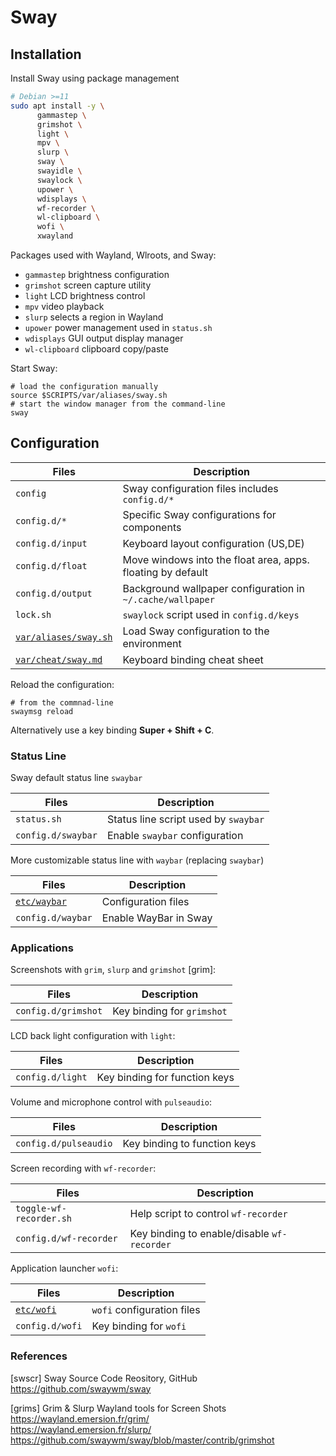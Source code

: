 # Sway

## Installation

Install Sway using package management

```bash
# Debian >=11
sudo apt install -y \
      gammastep \
      grimshot \
      light \
      mpv \
      slurp \
      sway \
      swayidle \
      swaylock \
      upower \
      wdisplays \
      wf-recorder \
      wl-clipboard \
      wofi \
      xwayland
```

Packages used with Wayland, Wlroots, and Sway:

* `gammastep` brightness configuration
* `grimshot` screen capture utility
* `light` LCD brightness control
* `mpv` video playback
* `slurp` selects a region in Wayland
* `upower` power management used in `status.sh`
* `wdisplays` GUI output display manager
* `wl-clipboard` clipboard copy/paste

Start Sway:

```shell
# load the configuration manually
source $SCRIPTS/var/aliases/sway.sh
# start the window manager from the command-line
sway
```

## Configuration


Files                        | Description
-----------------------------|---------------------------------------
`config`                     | Sway configuration files includes `config.d/*`
`config.d/*`                 | Specific Sway configurations for components
`config.d/input`             | Keyboard layout configuration (US,DE)
`config.d/float`             | Move windows into the float area, apps. floating by default
`config.d/output`            | Background wallpaper configuration in `~/.cache/wallpaper`
`lock.sh`                    | `swaylock` script used in `config.d/keys`
[`var/aliases/sway.sh`][01]  | Load Sway configuration to the environment
[`var/cheat/sway.md`][04]    | Keyboard binding cheat sheet

Reload the configuration:

```shell
# from the commnad-line
swaymsg reload
```

Alternatively use a key binding **Super + Shift + C**.

### Status Line

Sway default status line `swaybar`

Files                        | Description
-----------------------------|---------------------------------------
`status.sh`                  | Status line script used by `swaybar`
`config.d/swaybar`           | Enable `swaybar` configuration

More customizable status line with `waybar` (replacing `swaybar`) 

Files                        | Description
-----------------------------|---------------------------------------
[`etc/waybar`][02]           | Configuration files
`config.d/waybar`            | Enable WayBar in Sway

### Applications

Screenshots with `grim`, `slurp` and `grimshot` [grim]:

Files                        | Description
-----------------------------|---------------------------------------
`config.d/grimshot`          | Key binding for `grimshot`

LCD back light configuration with `light`:


Files                        | Description
-----------------------------|---------------------------------------
`config.d/light`             | Key binding for function keys

Volume and microphone control with `pulseaudio`:

Files                        | Description
-----------------------------|---------------------------------------
`config.d/pulseaudio`        | Key binding to function keys

Screen recording with `wf-recorder`:

Files                        | Description
-----------------------------|---------------------------------------
`toggle-wf-recorder.sh`      | Help script to control `wf-recorder`
`config.d/wf-recorder`       | Key binding to enable/disable `wf-recorder`


Application launcher `wofi`:

Files                        | Description
-----------------------------|---------------------------------------
[`etc/wofi`][03]             | `wofi` configuration files
`config.d/wofi`              | Key binding for `wofi`

### References

[swscr] Sway Source Code Reository, GitHub  
<https://github.com/swaywm/sway>

[grims] Grim & Slurp Wayland tools for Screen Shots  
<https://wayland.emersion.fr/grim/>  
<https://wayland.emersion.fr/slurp/>  
<https://github.com/swaywm/sway/blob/master/contrib/grimshot>

[01]: ../../var/aliases/sway.sh
[02]: ../waybar/
[03]: ../wofi/
[04]: ../../var/cheat/sway.md
